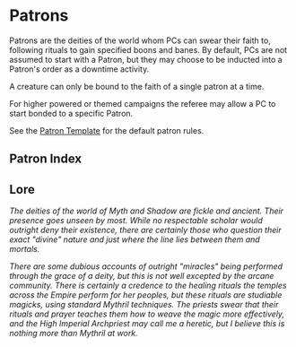 # Patrons
Patrons are the deities of the world whom PCs can swear their faith to, following rituals to gain specified boons and banes. By default, PCs are not assumed to start with a Patron, but they may choose to be inducted into a Patron's order as a downtime activity.

A creature can only be bound to the faith of a single patron at a time.

For higher powered or themed campaigns the referee may allow a PC to start bonded to a specific Patron.

See the [Patron Template](Patron%20Index/Patron%20Template.md) for the default patron rules.

## Patron Index


## Lore
*The deities of the world of Myth and Shadow are fickle and ancient. Their presence goes unseen by most. While no respectable scholar would outright deny their existence, there are certainly those who question their exact "divine" nature and just where the line lies between them and mortals.* 

*There are some dubious accounts of outright "miracles" being performed through the grace of a deity, but this is not well excepted by the arcane community. There is certainly a credence to the healing rituals the temples across the Empire perform for her peoples, but these rituals are studiable magicks, using standard Mythril techniques. The priests swear that their rituals and prayer teaches them how to weave the magic more effectively, and the High Imperial Archpriest may call me a heretic, but I believe this is nothing more than Mythril at work.*